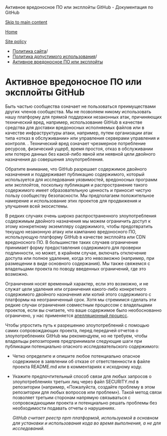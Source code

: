 Активное вредоносное ПО или эксплойты GitHub - Документация по GitHub

[Skip to main content](#main-content)

[Home](/ru)

[Site policy](/ru/site-policy)

* [Политика сайта](/ru/site-policy)/
* [Политика допустимого использования](/ru/site-policy/acceptable-use-policies)/
* [Активное вредоносное ПО или эксплойты](/ru/site-policy/acceptable-use-policies/github-active-malware-or-exploits)

Активное вредоносное ПО или эксплойты GitHub
==========

Быть частью сообщества означает не пользоваться преимуществами других членов сообщества. Мы не позволяем никому использовать нашу платформу для прямой поддержки незаконных атак, причиняющих технический вред, например, использование GitHub в качестве средства для доставки вредоносных исполняемых файлов или в качестве инфраструктуры атаки, например, путем организации атак типа «отказ в обслуживании» или управления серверами управления и контроля. . Технический вред означает чрезмерное потребление ресурсов, физический ущерб, время простоя, отказ в обслуживании или потерю данных без какой-либо явной или неявной цели двойного назначения до совершения злоупотребления.

Обратите внимание, что GitHub разрешает содержимое двойного назначения и поддерживает публикацию содержимого, который используется для исследования уязвимостей, вредоносных программ или эксплойтов, поскольку публикация и распространение такого содержимого имеет образовательную ценность и приносит чистую пользу сообществу безопасности. Мы предполагаем положительное намерение и использование этих проектов для продвижения и улучшения всей экосистемы.

В редких случаях очень широко распространенного злоупотребления содержимым двойного назначения мы можем ограничить доступ к этому конкретному экземпляру содержимого, чтобы предотвратить текущую незаконную атаку или кампанию вредоносного ПО, использующую платформу GitHub в качестве эксплойта или CDN вредоносного ПО. В большинстве таких случаев ограничение принимает форму предоставления содержимого для проверки подлинности, но может, в крайнем случае, включать отключение доступа или полное удаление, когда это невозможно (например, при размещении в виде основного содержания). Мы также свяжемся с владельцами проекта по поводу введенных ограничений, где это возможно.

Ограничения носят временный характер, если это возможно, и не служат цели удаления или ограничения какого-либо конкретного содержимого двойного назначения или копий этого содержимого с платформы на неограниченный срок. Хотя мы стремимся сделать эти редкие случаи ограничения совместным процессом с владельцами проектов, если вы считаете, что ваше содержимое было необоснованно ограничено, у нас применяется [апелляционный процесс](/ru/site-policy/acceptable-use-policies/github-appeal-and-reinstatement).

Чтобы упростить путь к разрешению злоупотреблений с помощью самих сопровождающих проекта, перед передачей отчетов о злоупотреблениях GitHub мы рекомендуем, но не требуем, чтобы владельцы репозиториев предпринимали следующие шаги при публикации потенциально опасного исследовательского содержимого:

* Четко определите и опишите любое потенциально опасное содержимое в заявлении об отказе от ответственности в файле проекта README.md или в комментариях к исходному коду.

* Укажите предпочтительный способ связи для любых запросов о злоупотреблениях третьих лиц через файл SECURITY.md в репозитории (например, «Пожалуйста, создайте проблему в этом репозитории для любых вопросов или проблем»). Такой метод связи позволяет третьим сторонам напрямую связываться с сопровождающими проекта и потенциально решать проблемы без необходимости подавать отчеты о нарушениях.

  *GitHub считает реестр npm платформой, используемой в основном для установки и использования кода во время выполнения, а не для исследований.*
